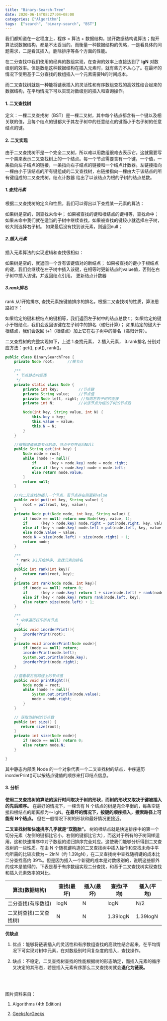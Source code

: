 ```yaml
---
title: "Binary-Search-Tree"
date: 2020-06-14T08:27:04+08:00
categories: ["Algorithm"]
tags:  ["search", "binary-search", "BST"]
---
```




我们都知道在一定程度上，程序 = 算法 + 数据结构。抛开数据结构说算法；抛开算法说数据结构，都是不太妥当的。而衡量一种数据结构的优略，一是看具体的问题需求，二是看其插入，删除排序等各个方面的性能。

在二分查找中我们使用的经典的数组实现，在查询的效率上直接达到了 **lgN** 对数级别的效率。但是数组这种数据结构在插入元素时，就有些力不从心了。在最坏的情况下使用基于二分查找的数组插入一个元素需要N的时间成本。

而二叉查找树就是一种能将链表插入的灵活性和有序数组查找的高效性结合起来的数据结构，在平均情况下可以实现对数级别的插入和查询操作。



#### 1. 二叉查找树

定义：一棵二叉查找树（BST）是一棵二叉树，其中每个结点都含有一个键以及相关联的值，且每个结点的键都大于其左子树中的任意结点的键而小于右子树的任意结点的键。



#### 2. 二叉实现

由于二叉查找树不是一个完全二叉树，所以难以用数组很难去表示它。这就需要写一个类来表示二叉查找树上的一个结点。每一个节点需要含有一个键，一个值，一条指向左子结点的链接，一条指向右子结点的链接和一个结点计数器。左链接指向一棵由小于该结点的所有键组成的二叉查找树，右链接指向一棵由大于该结点的所有键组成的二叉查找树。结点计数器 给出了以该结点为根的子树的结点总数。

##### 1.查找元素

根据二叉查找树的定义和性质，我们可以得出以下查找某一元素的算法：

如果树是空的，则查找未命中；
如果被查找的键和根结点的键相等，查找命中；
如果未命中我们就在适当的子树中继续查找。如果被查找的键较小就选择左子树，较大则选择右子树。
如果最后没有找到该元素，则返回null；

##### 2.插入元素

插入元素算法的实现逻辑和查找很相似：

如果树是空的，就返回一个含有该键值对的新结点；
如果被查找的键小于根结点的键，我们会继续在左子树中插入该键，在相等时更新结点的value值，否则在右子树中插入该键，并返回结点引用。
更新结点计数器

##### 3.rank排名

rank 从1开始排序, 查找元素按键值排序的排名，根据二叉查找树的性质，算法思路如下：

如果给定的键和根结点的键相等，我们返回左子树中的结点总数 t；
如果给定的键小于根结点，我们会返回该键在左子树中的排名（递归计算）；
如果给定的键大于根结点，我们会返回 t+1（根结点）加上它在右子树中的排名（递归计算）。

二叉查找树的完整实现如下，上述 1.查找元素， 2.插入元素， 3.rank排名 分别对应方法：get(), put(), rank()。

```java
public class BinarySearchTree {
    private Node root;      //根节点

    /**
     * 节点静态内部类
     */
    private static class Node {
        private int key;         //节点键
        private String value;    //节点值
        private Node left, right; //指向左右子树的连接
        private int N;           //以该节点为根的子树的节点数

        Node(int key, String value, int N) {
            this.key = key;
            this.value = value;
            this.N = N;
        }
    }

    //根据键值获取节点的值，节点不存在返回NUll
    public String get(int key) {
        Node node = root;
        while (node != null){
            if      (key > node.key) node = node.right;
            else if (key < node.key) node = node.left;
            else return node.value;
        }
        return null;
    }

    //向二叉查找树插入一个节点，若节点存在则更新value
    public void put(int key, String value) {
        root = put(root, key, value);
    }
    private Node put(Node node, int key, String value) {
        if (node == null) return new Node(key, value, 1);
        if      (key > node.key) node.right = put(node.right, key, value);
        else if (key < node.key) node.left = put(node.left, key, value);
        else node.value = value;
        node.N = size(node.left) + size(node.right) + 1;
        return node;
    }

    /**
     * rank 从1开始排序, 查找元素的排名
     */
    public int rank(int key){
        return rank(root, key);
    }
    private int rank(Node node, int key){
        if (node == null) return 0;
        if      (key > node.key) return 1 + size(node.left) + rank(node.right, key);
        else if (key < node.key) return rank(node.left, key);
        else return size(node.left) + 1;
    }

    /**
     * 中序遍历打印所有节点
     */
    public void inorderPrint(){
        inorderPrint(root);
    }
    private void inorderPrint(Node node){
        if (node == null) return;
        inorderPrint(node.left);
        System.out.println(node.key);
        inorderPrint(node.right);
    }

    //查看最右侧路径上的节点值
    public void printRight(){
        Node node = root;
        while (node != null){
            System.out.println(node.value);
            node = node.right;
        }
    }

    // 获取当前树的节点数
    public int size() {
       return size(root);
    }
    private int size(Node node){
        if (node == null) return 0;
        else return node.N;
    }

}
```

其中静态内部类 Node 的一个对象代表一个二叉查找树的结点，中序遍历 inorderPrint()可以按结点键值的顺序来打印结点信息。



#### 3. 分析

**使用二叉查找树的算法的运行时间取决于树的形状，而树的形状又取决于键被插入的先后顺序。** 在最好的情况下，一棵含有 N 个结点的树是完全平衡的，每条空链接和根结点的距离都为～ lgN。**在最坏的情况下，按键的顺序插入，搜索路径上可能有 N个结点。** 但在一般情况下树的形状和最好情况更接近。

**二叉查找树和快速排序几乎就是“双胞胎”。** 树的根结点就是快速排序中的第一个切分元素（左侧的键都比它小，右侧的键都比它大），而这对于所有的子树同样适用，这和快速排序中对子数组的递归排序完全对应。这使我们能够分析得到二叉查找树的一些性质。在由 N 个随机键构造的二叉查找树中插入操作和查找未命中平均所需的比较次数为∼ 2lnN（约 1.39lgN），在二叉查找树中查找随机键的成本比二分查找高约 39%。但是因为插入一个新键的成本是对数级别的，说明这些额外的成本是值得的。下表是基于有序数组实现二分查找，和基于二叉查找树实现查找和插入元素效率的对比。


|算法(数据结构)|查找(最坏)|插入(最坏)|查找(平均)|插入(平均)|
|-----|-----|-----|-----|-----|
|二分查找(有序数组)	|logN	|N	|logN	|N/2|
|二叉树查找(二叉查找树)	|N	|N	|1.39logN	|1.39logN|

**优缺点**

1. 优点：能够将链表插入的灵活性和有序数组查找的高效性结合起来，在平均情况下可实现对树中元素，在对数级别时间复杂度的插入，查找操作。

2. 缺点：不稳定，二叉查找树查找的性能根据树的形态确定，而插入元素的循序又决定的其形态，若是插入元素有序那么二叉查找树就会**退化为链表。**

<br><br><br>
图片资料来自：

1. Algorithms (4th Edition)

2. [GeeksforGeeks](www.geeksforgeeks.org)